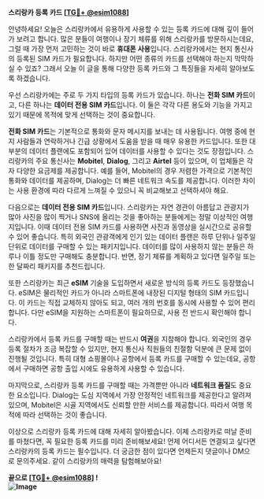 **스리랑카 등록 카드 [[TG💪+ @esim1088](https://t.me/s/esim1088)]**

안녕하세요! 오늘은 스리랑카에서 유용하게 사용할 수 있는 등록 카드에 대해 깊이 들어가 보려고 합니다. 많은 분들이 여행이나 장기 체류를 위해 스리랑카를 방문하시는데요, 그럴 때 가장 먼저 고민하는 것이 바로 **휴대폰 사용**입니다. 스리랑카에서는 현지 통신사의 등록된 SIM 카드가 필요합니다. 하지만 어떤 종류의 카드를 선택해야 하는지 막막하실 수 있죠? 그래서 오늘 이 글을 통해 다양한 등록 카드와 그 특징들을 자세히 알아보도록 하겠습니다.

우선 스리랑카에는 주로 두 가지 타입의 등록 카드가 있습니다. 하나는 **전화 SIM 카드**이고, 다른 하나는 **데이터 전용 SIM 카드**입니다. 이 둘은 각각 다른 용도와 기능을 가지고 있기 때문에 목적에 맞게 선택하는 것이 중요합니다. 

**전화 SIM 카드**는 기본적으로 통화와 문자 메시지를 보내는 데 사용됩니다. 여행 중에 현지 사람들과 연락하거나 긴급 상황에서 도움을 받을 때 매우 유용한 카드입니다. 또한 대부분의 데이터 플랜에도 포함되어 있어 데이터를 사용할 수 있다는 것도 장점입니다. 스리랑카의 주요 통신사는 **Mobitel**, **Dialog**, 그리고 **Airtel** 등이 있으며, 이 업체들은 각자 다양한 요금제를 제공합니다. 예를 들어, Mobitel의 경우 저렴한 가격으로 기본적인 통화와 데이터를 제공하며, Dialog는 더 빠른 네트워크 속도를 제공합니다. 이러한 차이는 사용 환경에 따라 다르게 느껴질 수 있으니 꼭 비교해보고 선택하셔야 해요.

다음으로는 **데이터 전용 SIM 카드**입니다. 스리랑카는 자연 경관이 아름답고 관광지가 많아 사진을 많이 찍거나 SNS에 올리는 것을 좋아하는 분들에게는 정말 이상적인 여행지입니다. 이때 데이터 전용 SIM 카드를 사용하면 사진과 동영상을 실시간으로 공유할 수 있어 좋습니다. 특히 외국인 관광객에게 인기 있는 데이터 플랜은 하루 단위나 일주일 단위로 데이터를 구매할 수 있는 패키지입니다. 데이터를 많이 사용하지 않는 분들은 하루나 이틀 정도만 구매해도 충분합니다. 반면, 장기 체류를 계획하고 있다면 일주일 또는 한 달짜리 패키지를 추천드립니다.

또한 스리랑카는 최근 **eSIM** 기술을 도입하면서 새로운 방식의 등록 카드도 등장했습니다. eSIM은 물리적인 카드가 아니라 스마트폰에 내장된 디지털 형태의 SIM 카드입니다. 이 카드는 직접 교체하지 않아도 되고, 여러 개의 번호를 동시에 사용할 수 있어 편리합니다. 다만 eSIM을 지원하는 스마트폰이 필요하므로, 사용 전 반드시 확인해야 합니다.

스리랑카에서 등록 카드를 구매할 때는 반드시 **여권**을 지참해야 합니다. 외국인의 경우 등록 절차가 조금 복잡할 수 있지만, 현지 통신사 직원들의 친절함 덕분에 큰 문제 없이 진행될 것입니다. 특히 대형 쇼핑몰이나 공항에서 등록 카드를 구매할 수 있는데요, 공항에서 구매하면 공항 출입 시에도 유용하게 사용할 수 있습니다.

마지막으로, 스리랑카 등록 카드를 구매할 때는 가격뿐만 아니라 **네트워크 품질**도 중요한 요소입니다. Dialog는 도심 지역에서 가장 안정적인 네트워크를 제공한다고 알려져 있으며, Mobitel은 시골 지역에서도 신뢰할 만한 서비스를 제공합니다. 따라서 여행 목적에 따라 선택하는 것이 좋습니다.

이상으로 스리랑카 등록 카드에 대해 자세히 알아봤습니다. 이제 스리랑카로 떠날 준비를 마쳤다면, 꼭 필요한 등록 카드를 미리 준비해보세요! 언제 어디서든 연결되고 싶다면 스리랑카의 등록 카드는 필수입니다. 더 궁금한 점이 있다면 언제든지 댓글이나 DM으로 문의주세요. 같이 스리랑카의 매력을 탐험해보아요!

**끝으로 [[TG💪+ @esim1088](https://t.me/s/esim1088)] !**  
**![Image](https://i.postimg.cc/Y0z9fWf4/image.png)**